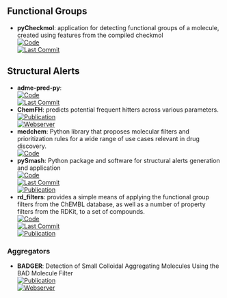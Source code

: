 
## **Functional Groups**
- **pyCheckmol**: application for detecting functional groups of a molecule, created using features from the compiled checkmol  
	[![Code](https://img.shields.io/github/stars/jeffrichardchemistry/pyCheckmol?style=for-the-badge&logo=github)](https://github.com/jeffrichardchemistry/pyCheckmol)  
	[![Last Commit](https://img.shields.io/github/last-commit/jeffrichardchemistry/pyCheckmol?style=for-the-badge&logo=github)](https://github.com/jeffrichardchemistry/pyCheckmol)  

## **Structural Alerts**
- **adme-pred-py**:   
	[![Code](https://img.shields.io/github/stars/ikmckenz/adme-pred-py?style=for-the-badge&logo=github)](https://github.com/ikmckenz/adme-pred-py)  
	[![Last Commit](https://img.shields.io/github/last-commit/ikmckenz/adme-pred-py?style=for-the-badge&logo=github)](https://github.com/ikmckenz/adme-pred-py)  
- **ChemFH**: predicts potential frequent hitters across various parameters.  
	[![Publication](https://img.shields.io/badge/Publication-Citations:0-blue?style=for-the-badge&logo=bookstack)](https://doi.org/10.1093/nar/gkae424)  
	[![Webserver](https://img.shields.io/badge/Webserver-online-brightgreen?style=for-the-badge&logo=cachet&logoColor=65FF8F)](https://chemfh.scbdd.com/)  
- **medchem**: Python library that proposes molecular filters and prioritization rules for a wide range of use cases relevant in drug discovery.  
	[![Code](https://img.shields.io/badge/Code)](https://medchem-docs.datamol.io/stable/)
- **pySmash**: Python package and software for structural alerts generation and application  
	[![Code](https://img.shields.io/github/stars/kotori-y/pySmash?style=for-the-badge&logo=github)](https://github.com/kotori-y/pySmash)  
	[![Last Commit](https://img.shields.io/github/last-commit/kotori-y/pySmash?style=for-the-badge&logo=github)](https://github.com/kotori-y/pySmash)  
	[![Publication](https://img.shields.io/badge/Publication-Citations:9-blue?style=for-the-badge&logo=bookstack)](https://doi.org/10.1093/bib/bbab017)  
- **rd_filters**: provides a simple means of applying the functional group filters from the ChEMBL database, as well as a number of property filters from the RDKit, to a set of compounds.  
	[![Code](https://img.shields.io/github/stars/PatWalters/rd_filters?style=for-the-badge&logo=github)](https://github.com/PatWalters/rd_filters)  
	[![Last Commit](https://img.shields.io/github/last-commit/PatWalters/rd_filters?style=for-the-badge&logo=github)](https://github.com/PatWalters/rd_filters)  
	[![Publication](https://img.shields.io/badge/Publication-Citations:2904-blue?style=for-the-badge&logo=bookstack)](https://doi.org/10.1021/jm901137j)  
### **Aggregators**
- **BADGER**: Detection of Small Colloidal Aggregating Molecules Using the BAD Molecule Filter  
	[![Publication](https://img.shields.io/badge/Publication-Citations:0-blue?style=for-the-badge&logo=bookstack)](https://doi.org/10.1021/acs.jcim.4c00363)  
	[![Webserver](https://img.shields.io/badge/Webserver-online-brightgreen?style=for-the-badge&logo=cachet&logoColor=65FF8F)](https://molmodlab-aau.com/Tools.html)  
